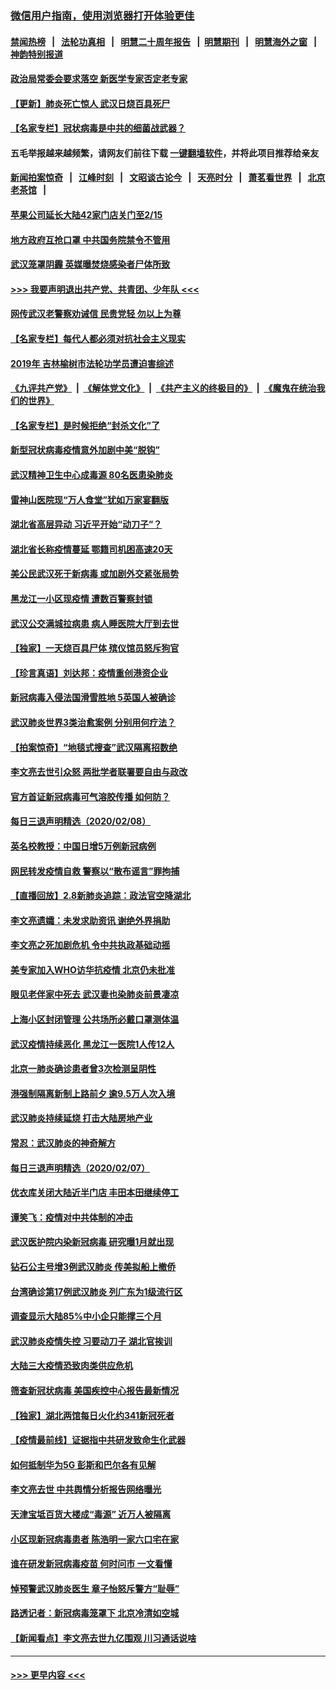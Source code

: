 ### [微信用户指南，使用浏览器打开体验更佳](https://github.com/gfw-breaker/banned-news1/blob/master/indexes/wechat-guide.md?t=0)
#### [禁闻热榜](热点新闻.md?t=0)  &nbsp;&nbsp;|&nbsp;&nbsp; [法轮功真相](https://github.com/gfw-breaker/truth/blob/master/README.md?t=0) &nbsp;&nbsp;|&nbsp;&nbsp; [明慧二十周年报告](https://github.com/gfw-breaker/mh-reports/blob/master/README.md?t=0) &nbsp;&nbsp;|&nbsp;&nbsp;[明慧期刊](https://github.com/gfw-breaker/mh-qikan) &nbsp;&nbsp;|&nbsp;&nbsp; [明慧海外之窗](https://github.com/gfw-breaker/mh-news/blob/master/README.md?t=0) &nbsp;&nbsp;|&nbsp;&nbsp; [神韵特别报道](https://github.com/gfw-breaker/mh-news/blob/master/shenyun.md?t=0)
#### [政治局常委会要求落空 新医学专家否定老专家](../pages/nsc413/n11852540.md?t=02091033) 
#### [【更新】肺炎死亡惊人 武汉日烧百具死尸](../pages/nsc413/n11801312.md?t=02091033) 
#### [【名家专栏】冠状病毒是中共的细菌战武器？](../pages/nsc413/n11854546.md?t=02091033) 
#### 五毛举报越来越频繁，请网友们前往下载 [一键翻墙软件](https://github.com/gfw-breaker/ssr-accounts)，并将此项目推荐给亲友
#### [新闻拍案惊奇](https://github.com/gfw-breaker/banned-news1/blob/master/pages/link4.md) &nbsp;&nbsp;|&nbsp;&nbsp; [江峰时刻](https://github.com/gfw-breaker/banned-news1/blob/master/pages/link4.md) &nbsp;&nbsp;|&nbsp;&nbsp; [文昭谈古论今](https://github.com/gfw-breaker/banned-news1/blob/master/pages/link4.md) &nbsp;&nbsp;|&nbsp;&nbsp; [天亮时分](https://github.com/gfw-breaker/banned-news1/blob/master/pages/link4.md) &nbsp;&nbsp;|&nbsp;&nbsp; [萧茗看世界](https://github.com/gfw-breaker/banned-news1/blob/master/pages/link4.md) &nbsp;&nbsp;|&nbsp;&nbsp; [北京老茶馆](https://github.com/gfw-breaker/banned-news1/blob/master/pages/link4.md) &nbsp;&nbsp;|&nbsp;&nbsp; 
#### [苹果公司延长大陆42家门店关门至2/15](../pages/nsc413/n11854605.md?t=02091033) 
#### [地方政府互抢口罩 中共国务院禁令不管用](../pages/nsc413/n11854459.md?t=02091033) 
#### [武汉笼罩阴霾 英媒曝焚烧感染者尸体所致](../pages/nsc413/n11854482.md?t=02091033) 
#### [>>> 我要声明退出共产党、共青团、少年队 <<<](https://github.com/begood0513/goodnews/blob/master/quit/letter.md) 
#### [网传武汉老警察劝诫信 民贵党轻 勿以上为尊](../pages/nsc413/n11854494.md?t=02091033) 
#### [【名家专栏】每代人都必须对抗社会主义现实](../pages/nsc413/n11831412.md?t=02091033) 
#### [2019年 吉林榆树市法轮功学员遭迫害综述](../pages/nsc413/n11849574.md?t=02091033) 
#### [《九评共产党》](https://github.com/begood0513/9ping.md/blob/master/README.md) &nbsp;|&nbsp; [《解体党文化》](../../../../jtdwh.md/blob/master/README.md)  &nbsp;|&nbsp; [《共产主义的终极目的》](../../../../gczydzjmd.md/blob/master/README.md) &nbsp;|&nbsp; [《魔鬼在统治我们的世界》](../../../../mgztzwmdsj.md/blob/master/README.md) 
#### [【名家专栏】是时候拒绝“封杀文化”了](../pages/nsc413/n11814093.md?t=02091033) 
#### [新型冠状病毒疫情意外加剧中美“脱钩”](../pages/nsc413/n11854475.md?t=02091033) 
#### [武汉精神卫生中心成毒源 80名医患染肺炎](../pages/nsc413/n11854415.md?t=02091033) 
#### [雷神山医院现“万人食堂”犹如万家宴翻版](../pages/nsc413/n11854454.md?t=02091033) 
#### [湖北省高层异动 习近平开始“动刀子”？](../pages/nsc413/n11854313.md?t=02091033) 
#### [湖北省长称疫情蔓延 鄂籍司机困高速20天](../pages/nsc413/n11854382.md?t=02091033) 
#### [美公民武汉死于新病毒 或加剧外交紧张局势](../pages/nsc413/n11854331.md?t=02091033) 
#### [黑龙江一小区现疫情 遭数百警察封锁](../pages/nsc413/n11854347.md?t=02091033) 
#### [武汉公交满城拉病患 病人睡医院大厅到去世](../pages/nsc413/n11854322.md?t=02091033) 
#### [【独家】一天烧百具尸体 殡仪馆员怒斥狗官](../pages/nsc413/n11853323.md?t=02091033) 
#### [【珍言真语】刘达邦：疫情重创港资企业](../pages/nsc413/n11854274.md?t=02091033) 
#### [新冠病毒入侵法国滑雪胜地 5英国人被确诊](../pages/nsc413/n11854307.md?t=02091033) 
#### [武汉肺炎世界3类治愈案例 分别用何疗法？](../pages/nsc413/n11854231.md?t=02091033) 
#### [【拍案惊奇】“地毯式搜查”武汉隔离招数绝](../pages/nsc413/n11853334.md?t=02091033) 
#### [李文亮去世引众怒 两批学者联署要自由与政改](../pages/nsc413/n11854100.md?t=02091033) 
#### [官方首证新冠病毒可气溶胶传播 如何防？](../pages/nsc413/n11854210.md?t=02091033) 
#### [每日三退声明精选（2020/02/08）](../pages/nsc413/n11854227.md?t=02091033) 
#### [英名校教授：中国日增5万例新冠病例](../pages/nsc413/n11854174.md?t=02091033) 
#### [网民转发疫情自救 警察以“散布谣言”罪拘捕](../pages/nsc413/n11854110.md?t=02091033) 
#### [【直播回放】2.8新肺炎追踪：政法官空降湖北](../pages/nsc413/n11854028.md?t=02091033) 
#### [李文亮遗孀：未发求助资讯 谢绝外界捐助](../pages/nsc413/n11854067.md?t=02091033) 
#### [李文亮之死加剧危机 令中共执政基础动摇](../pages/nsc413/n11854003.md?t=02091033) 
#### [美专家加入WHO访华抗疫情 北京仍未批准](../pages/nsc413/n11854043.md?t=02091033) 
#### [眼见老伴家中死去 武汉妻也染肺炎前景凄凉](../pages/nsc413/n11854040.md?t=02091033) 
#### [上海小区封闭管理 公共场所必戴口罩测体温](../pages/nsc413/n11853846.md?t=02091033) 
#### [武汉疫情持续恶化 黑龙江一医院1人传12人](../pages/nsc413/n11853839.md?t=02091033) 
#### [北京一肺炎确诊患者曾3次检测呈阴性](../pages/nsc413/n11853772.md?t=02091033) 
#### [港强制隔离新制上路前夕 逾9.5万人次入境](../pages/nsc413/n11853708.md?t=02091033) 
#### [武汉肺炎持续延烧 打击大陆房地产业](../pages/nsc413/n11853405.md?t=02091033) 
#### [常忍：武汉肺炎的神奇解方](../pages/nsc413/n11853413.md?t=02091033) 
#### [每日三退声明精选（2020/02/07）](../pages/nsc413/n11853462.md?t=02091033) 
#### [优衣库关闭大陆近半门店 丰田本田继续停工](../pages/nsc413/n11853213.md?t=02091033) 
#### [谭笑飞：疫情对中共体制的冲击](../pages/nsc413/n11853341.md?t=02091033) 
#### [武汉医护院内染新冠病毒 研究曝1月就出现](../pages/nsc413/n11852928.md?t=02091033) 
#### [钻石公主号增3例武汉肺炎 传美拟船上撤侨](../pages/nsc413/n11853240.md?t=02091033) 
#### [台湾确诊第17例武汉肺炎 列广东为1级流行区](../pages/nsc413/n11853182.md?t=02091033) 
#### [调查显示大陆85%中小企只能撑三个月](../pages/nsc413/n11853086.md?t=02091033) 
#### [武汉肺炎疫情失控 习要动刀子 湖北官挨训](../pages/nsc413/n11851103.md?t=02091033) 
#### [大陆三大疫情恐致肉类供应危机](../pages/nsc413/n11852769.md?t=02091033) 
#### [筛查新冠状病毒 美国疾控中心报告最新情况](../pages/nsc413/n11853070.md?t=02091033) 
#### [【独家】湖北两馆每日火化约341新冠死者](../pages/nsc413/n11845444.md?t=02091033) 
#### [【疫情最前线】证据指中共研发致命生化武器](../pages/nsc413/n11853087.md?t=02091033) 
#### [如何抵制华为5G 彭斯和巴尔各有见解](../pages/nsc413/n11852535.md?t=02091033) 
#### [李文亮去世 中共舆情分析报告网络曝光](../pages/nsc413/n11852868.md?t=02091033) 
#### [天津宝坻百货大楼成“毒源” 近万人被隔离](../pages/nsc413/n11852839.md?t=02091033) 
#### [小区现新冠病毒患者 陈浩明一家六口宅在家](../pages/nsc413/n11852799.md?t=02091033) 
#### [谁在研发新冠病毒疫苗 何时问市 一文看懂](../pages/nsc413/n11852840.md?t=02091033) 
#### [悼预警武汉肺炎医生 章子怡怒斥警方“耻辱”](../pages/nsc413/n11852148.md?t=02091033) 
#### [路透记者：新冠病毒笼罩下 北京冷清如空城](../pages/nsc413/n11852835.md?t=02091033) 
#### [【新闻看点】李文亮去世九亿围观 川习通话说啥](../pages/nsc413/n11852360.md?t=02091033) 

----
#### [ >>> 更早内容 <<< ](../indexes/nsc413-earlier.md)
